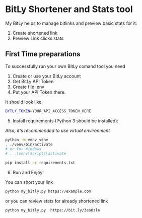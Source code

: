 # BitLy Shortener and Stats tool

My BitLy helps to manage bitlinks and preview basic stats for it:

1. Create shortened link
2. Preview Link clicks stats

## First Time preparations

To successfully run your own BitLy comand tool you need

1. Create or use your BitLy account
2. Get BitLy API Token
3. Create file .env
4. Put your API Token there.

It should look like:

```bash
BYTLY_TOKEN=YOUR_API_ACCESS_TOKEN_HERE
```

5. Install requirements (Python 3 should be installed):

*Also, it's recommended to use virtual environment*

```bash
python -m venv venv
. ./venv/bin/activate
# or for Windows
# . .\venv\Scripts\activate
```

```bash
pip install -r requirements.txt
```

6. Run and Enjoy!

You can short your link

```bash
python my_bitly.py https://example.com
```

or you can review stats for already shortened link

```bash
python my_bitly.py  https://bit.ly/3eoOzle
```
